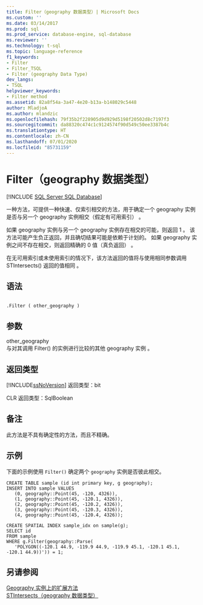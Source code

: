 ```yaml
---
title: Filter（geography 数据类型）| Microsoft Docs
ms.custom: ''
ms.date: 03/14/2017
ms.prod: sql
ms.prod_service: database-engine, sql-database
ms.reviewer: ''
ms.technology: t-sql
ms.topic: language-reference
f1_keywords:
- Filter
- Filter_TSQL
- Filter (geography Data Type)
dev_langs:
- TSQL
helpviewer_keywords:
- Filter method
ms.assetid: 82a8f54a-3a47-4e20-b13a-b148029c5448
author: MladjoA
ms.author: mlandzic
ms.openlocfilehash: 79f35b2f228905d9d929d5198f20502d8c7197f3
ms.sourcegitcommit: da88320c474c1c9124574f90d549c50ee3387b4c
ms.translationtype: HT
ms.contentlocale: zh-CN
ms.lasthandoff: 07/01/2020
ms.locfileid: "85731159"
---
```

# <a name="filter-geography-data-type"></a>Filter（geography 数据类型）
[!INCLUDE [SQL Server SQL Database](../../includes/applies-to-version/sql-asdb.md)]

  一种方法，可提供一种快速、仅索引相交的方法，用于确定一个 geography 实例是否与另一个 geography 实例相交（假定有可用索引）   。  
  
 如果 geography 实例与另一个 geography 实例存在相交的可能，则返回 1   。 该方法可能产生负正返回，并且确切结果可能是依赖于计划的。 如果 geography 实例之间不存在相交，则返回精确的 0 值（真负返回）  。  
  
 在无可用索引或未使用索引的情况下，该方法返回的值将与使用相同参数调用 STIntersects() 返回的值相同  。  
  
## <a name="syntax"></a>语法  
  
```  
  
.Filter ( other_geography )  
```  
  
## <a name="arguments"></a>参数  
 other_geography   
 与对其调用 Filter() 的实例进行比较的其他 geography 实例  。  
  
## <a name="return-types"></a>返回类型  
 [!INCLUDE[ssNoVersion](../../includes/ssnoversion-md.md)] 返回类型：bit   
  
 CLR 返回类型：SqlBoolean   
  
## <a name="remarks"></a>备注  
 此方法是不具有确定性的方法，而且不精确。  
  
## <a name="examples"></a>示例  
 下面的示例使用 `Filter()` 确定两个 `geography` 实例是否彼此相交。  
  
```  
CREATE TABLE sample (id int primary key, g geography);  
INSERT INTO sample VALUES  
   (0, geography::Point(45, -120, 4326)),  
   (1, geography::Point(45, -120.1, 4326)),  
   (2, geography::Point(45, -120.2, 4326)),  
   (3, geography::Point(45, -120.3, 4326)),  
   (4, geography::Point(45, -120.4, 4326));  
  
CREATE SPATIAL INDEX sample_idx on sample(g);  
SELECT id  
FROM sample   
WHERE g.Filter(geography::Parse(  
   'POLYGON((-120.1 44.9, -119.9 44.9, -119.9 45.1, -120.1 45.1, -120.1 44.9))')) = 1;  
```  
  
## <a name="see-also"></a>另请参阅  
 [Geography 实例上的扩展方法](../../t-sql/spatial-geography/extended-methods-on-geography-instances.md)   
 [STIntersects（geography 数据类型）](../../t-sql/spatial-geography/stintersects-geography-data-type.md)  
  
  
